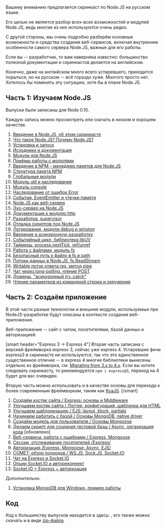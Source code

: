 
Вашему вниманию предлагается скринкаст по Node.JS на русском языке.

Его целью не является разбор всех-всех возможностей и модулей Node.JS, ведь многие из них используются очень редко.

С другой стороны, мы очень подробно разберём основные возможности и средства создания веб-сервисов,
включая внутренние особенности самого сервера Node.JS, важные для его работы.

Если вы -- разработчик, то вам наверняка известно: большинство полезной документации и скринкастов делается на английском.

Конечно, даже на английском много всего устаревшего, приходится порыться, но на русском -- всё гораздо хуже.
Многого просто нет. Хотелось бы поменять эту ситуацию, хотя бы в плане Node.JS.

## Часть 1: Изучаем Node.JS

Выпуски были записаны для Node 0.10.

Каждую запись можно просмотреть или скачать в низком и хорошем качестве.

<div class="lessons-list lessons-list_screencast">
<ol class="lessons-list__lessons">
<li class="lessons-list__lesson" data-mnemo="intro-1-about"><a href="#" data-video-id="ILpS4Fq3lmw">Введение в Node.JS, об этом скринкасте</a></li>
<li class="lessons-list__lesson" data-mnemo="intro-2-whatisnode"><a href="#" data-video-id="N-4p2_NEr9w">Что такое Node.JS? Почему Node.JS?</a></li>
<li class="lessons-list__lesson" data-mnemo="intro-3-install"><a href="#" data-video-id="5s9GamjYQpo">Установка и запуск</a></li>
<li class="lessons-list__lesson lessons-list__lesson_section-end" data-mnemo="intro-4-docs"><a href="#" data-video-id="AYwWHMda7Yo">Исходники и документация</a></li>

<li class="lessons-list__lesson" data-mnemo="modules-1-intro"><a href="#" data-video-id="g740J-RyoR4">Модули для Node.JS</a></li>
<li class="lessons-list__lesson lessons-list__lesson_section-end" data-mnemo="modules-2-module"><a href="#" data-video-id="xs6sSylr-88">Приёмы работы с модулями</a></li>

<li class="lessons-list__lesson" data-mnemo="npm-1-intro"><a href="#" data-video-id="fhwtUW9dXrA">Введение в NPM - менеджер пакетов для Node.JS</a></li>
<li class="lessons-list__lesson" data-mnemo="npm-2-package"><a href="#" data-video-id="CrevZgTc7ow">Структура пакета NPM</a></li>
<li class="lessons-list__lesson lessons-list__lesson_section-end" data-mnemo="npm-3-global"><a href="#" data-video-id="6hUceqsmfCw">Глобальные модули</a></li>

<li class="lessons-list__lesson" data-mnemo="top-1-util"><a href="#" data-video-id="QBHzMp65iKg">Модуль util и наследование</a></li>
<li class="lessons-list__lesson" data-mnemo="top-2-console"><a href="#" data-video-id="cZQn_CaNsZk">Модуль console</a></li>
<li class="lessons-list__lesson" data-mnemo="top-3-inherit-error"><a href="#" data-video-id="5etqNwbCl1Y">Наследование от ошибок Error</a></li>
<li class="lessons-list__lesson lessons-list__lesson_section-end" data-mnemo="top-4-eventemitter"><a href="#" data-video-id="oOgXm3voVno">События, EventEmitter и утечки памяти</a></li>

<li class="lessons-list__lesson" data-mnemo="server-1-intro"><a href="#" data-video-id="aHljHztKaQY">Node.JS как веб-сервер</a></li>
<li class="lessons-list__lesson" data-mnemo="server-2-echo"><a href="#" data-video-id="StQydypwACc">Эхо-сервер на Node.JS</a></li>
<li class="lessons-list__lesson lessons-list__lesson_section-end" data-mnemo="server-3-docs"><a href="#" data-video-id="g0KuOQgVqmE">Документация к модулю http</a></li>

<li class="lessons-list__lesson" data-mnemo="dev-1-supervisor"><a href="#" data-video-id="2aViNktk1ck">Разработка, supervisor</a></li>
<li class="lessons-list__lesson" data-mnemo="dev-2-debug"><a href="#" data-video-id="COHIRHitRdc">Отладка скриптов под Node.JS</a></li>
<li class="lessons-list__lesson lessons-list__lesson_section-end" data-mnemo="dev-3-log"><a href="#" data-video-id="ocmgia1lDIk">Логирование, модули debug и winston</a></li>

<li class="lessons-list__lesson" data-mnemo="event-loop-1-async"><a href="#" data-video-id="_kJeJaARUP4">Введение в асинхронную разработку</a></li>
<li class="lessons-list__lesson" data-mnemo="event-loop-2-inside"><a href="#" data-video-id="w4EHA9xqoNw">Событийный цикл, библиотека libUV</a></li>
<li class="lessons-list__lesson lessons-list__lesson_section-end" data-mnemo="event-loop-3-timers"><a href="#" data-video-id="q7KfOnuINmo">Таймеры, process.nextTick, ref/unref</a></li>

<li class="lessons-list__lesson" data-mnemo="fs-1-fs"><a href="#" data-video-id="Z4MD8ocIwaE">Работа с файлами, модуль fs</a></li>
<li class="lessons-list__lesson lessons-list__lesson_section-end" data-mnemo="fs-2-path"><a href="#" data-video-id="KlvJOz9GUjU">Безопасный путь к файлу в fs и path</a></li>

<li class="lessons-list__lesson" data-mnemo="streams-1-readable"><a href="#" data-video-id="1rbmO71wwyU">Потоки данных в Node.JS, fs.ReadStream</a></li>
<li class="lessons-list__lesson lessons-list__lesson_section-end" data-mnemo="streams-2-net"><a href="#" data-video-id="_j0LoOXnOF4">Writable поток ответа res, метод pipe</a></li>

<li class="lessons-list__lesson lessons-list__lesson_section-end" data-mnemo="long-poll-chat"><a href="#" data-video-id="R2pgKY376xI">Чат через long-polling, чтение POST</a></li>

<li class="lessons-list__lesson lessons-list__lesson_section-end" data-mnemo="domain"><a href="#" data-video-id="AP_rA_LwYcs">Домены, "асинхронный try..catch"</a></li>

<li class="lessons-list__lesson" data-mnemo="process-params"><a href="#" data-video-id="FlJCRX5Y0vg">Чтение параметров из командной строки и окружения</a></li>
</ol>
</div>

## Часть 2: Создаём приложение

В этой части разные технологии и внешние модули, используемые при NodeJS-разработке будут описаны в контексте создания веб-приложения.

Веб-приложение -- сайт с чатом, посетителями, базой данных и авторизацией.

[smart header="Express 3 -> Express 4"]
Вторая часть записана с версией фреймворка express 3, сейчас уже express 4.
Устаревшие фичи express3 в скринкасте не используются, так что это единственное существенное отличие -- в express 4 многие библиотеки вынесены отдельно из фреймворка, см. [Migrating from 3.x to 4.x](https://github.com/visionmedia/express/wiki/Migrating-from-3.x-to-4.x).
Если вы хотите следовать скринкасту, то рекомендуется `npm i express@3`, переход на 4 будет для вас очевиден.

Вторую часть можно использовать и в качестве основы для перехода к более современным фреймворкам, таким как [KoaJS](http://koajs.com).
[/smart]

<no-typography>
<div class="lessons-list lessons-list_screencast">
<ol class="lessons-list__lessons">
<li class="lessons-list__lesson" data-mnemo="chat-1"><a href="#" data-video-id="2Xp9yj3UIAg">Создаём костяк сайта / Express: основы и Middleware</a></li>
<li class="lessons-list__lesson" data-mnemo="chat-2"><a href="#" data-video-id="FKBkVr7FtbA">Улучшаем костяк сайта / Логгер, конфигурация, шаблонка для HTML</a></li>
<li class="lessons-list__lesson" data-mnemo="chat-3"><a href="#" data-video-id="SIVHont3HDY">Улучшаем шаблонизацию / EJS: layout, block, partials</a></li>
<li class="lessons-list__lesson" data-mnemo="chat-4"><a href="#" data-video-id="5a1eJcJ0aNg">Начинаем работать с базой / Основы MongoDB, native driver</a></li>
<li class="lessons-list__lesson" data-mnemo="chat-5"><a href="#" data-video-id="E9V1zTGKRfY">Создаём модель для пользователя / Основы Mongoose</a></li>
<li class="lessons-list__lesson" data-mnemo="chat-6"><a href="#" data-video-id="0Wq5VIx33rw">Делаем скрипт для создания тестовой базы / Async, организация кода</a> [обновлено]</li>
<li class="lessons-list__lesson" data-mnemo="chat-7"><a href="#" data-video-id="YZwAVRsa1O4">Веб-сервисы, работа с ошибками / Express, Mongoose</a></li>
<li class="lessons-list__lesson" data-mnemo="chat-8"><a href="#" data-video-id="X3xy6uh8rcI">Сессии, отслеживание посетителей /Express/</a></li>
<li class="lessons-list__lesson" data-mnemo="chat-9"><a href="#" data-video-id="N5YmtAr5O3U">Авторизация /Express, Mongoose, Async, EJS/</a></li>
<li class="lessons-list__lesson" data-mnemo="chat-10"><a href="#" data-video-id="mnROS7mKuck">COMET: обзор подходов / WS.JS, Sock.JS, Socket.IO</a></li>
<li class="lessons-list__lesson" data-mnemo="chat-11"><a href="#" data-video-id="nlA-3jIfT-Q">Чат на Express и Socket.IO</a></li>
<li class="lessons-list__lesson" data-mnemo="chat-12"><a href="#" data-video-id="IgcBPjdr2fs">Опции Socket.IO и автореконнект</a></li>
<li class="lessons-list__lesson" data-mnemo="chat-13"><a href="#" data-video-id="A3TUXGI_iuM">Socket.IO + Express + авторизация</a></li>
</ol>
</div>
</no-typography>

Дополнительно:

<no-typography>
<div class="lessons-list lessons-list_screencast">
<ol class="lessons-list__lessons">
<li class="lessons-list__lesson" data-mnemo="mongo-install"><a href="#" data-video-id="fugXo7A5sNE">Установка MongoDB для Windows, пример работы</a></li>
</ol>
</div>
</no-typography>

## Код

Код к большинству выпусков находится в здесь: [](https://github.com/iliakan/nodejs-screencast), его также можно скачать и в виде [zip-файла](https://github.com/iliakan/nodejs-screencast/archive/master.zip).
